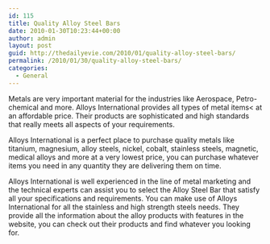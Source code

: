 ```yaml
---
id: 115
title: Quality Alloy Steel Bars
date: 2010-01-30T10:23:44+00:00
author: admin
layout: post
guid: http://thedailyevie.com/2010/01/quality-alloy-steel-bars/
permalink: /2010/01/30/quality-alloy-steel-bars/
categories:
  - General
---
```

Metals are very important material for the industries like Aerospace, Petro-chemical and more. Alloys International provides all types of metal items< at an affordable price. Their products are sophisticated and high standards that really meets all aspects of your requirements.

Alloys International is a perfect place to purchase quality metals like titanium, magnesium, alloy steels, nickel, cobalt, stainless steels, magnetic, medical alloys and more at a very lowest price, you can purchase whatever items you need in any quantity they are delivering them on time.

Alloys International is well experienced in the line of metal marketing and the technical experts can assist you to select the Alloy Steel Bar that satisfy all your specifications and requirements. You can make use of Alloys International for all the stainless and high strength steels needs. They provide all the information about the alloy products with features in the website, you can check out their products and find whatever you looking for.